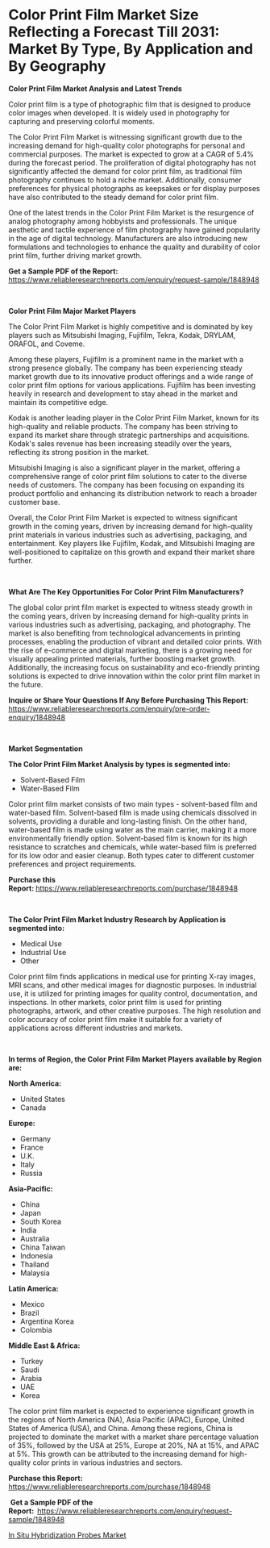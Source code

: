<p><h1>Color Print Film Market Size Reflecting a Forecast Till 2031: Market By Type, By Application and By Geography</h1></p><p><strong>Color Print Film Market Analysis and Latest Trends</strong></p>
<p><p>Color print film is a type of photographic film that is designed to produce color images when developed. It is widely used in photography for capturing and preserving colorful moments.</p><p>The Color Print Film Market is witnessing significant growth due to the increasing demand for high-quality color photographs for personal and commercial purposes. The market is expected to grow at a CAGR of 5.4% during the forecast period. The proliferation of digital photography has not significantly affected the demand for color print film, as traditional film photography continues to hold a niche market. Additionally, consumer preferences for physical photographs as keepsakes or for display purposes have also contributed to the steady demand for color print film.</p><p>One of the latest trends in the Color Print Film Market is the resurgence of analog photography among hobbyists and professionals. The unique aesthetic and tactile experience of film photography have gained popularity in the age of digital technology. Manufacturers are also introducing new formulations and technologies to enhance the quality and durability of color print film, further driving market growth.</p></p>
<p><strong>Get a Sample PDF of the Report:&nbsp;</strong> <a href="https://www.reliableresearchreports.com/enquiry/request-sample/1848948">https://www.reliableresearchreports.com/enquiry/request-sample/1848948</a></p>
<p>&nbsp;</p>
<p><strong>Color Print Film Major Market Players</strong></p>
<p><p>The Color Print Film Market is highly competitive and is dominated by key players such as Mitsubishi Imaging, Fujifilm, Tekra, Kodak, DRYLAM, ORAFOL, and Coveme. </p><p>Among these players, Fujifilm is a prominent name in the market with a strong presence globally. The company has been experiencing steady market growth due to its innovative product offerings and a wide range of color print film options for various applications. Fujifilm has been investing heavily in research and development to stay ahead in the market and maintain its competitive edge.</p><p>Kodak is another leading player in the Color Print Film Market, known for its high-quality and reliable products. The company has been striving to expand its market share through strategic partnerships and acquisitions. Kodak's sales revenue has been increasing steadily over the years, reflecting its strong position in the market.</p><p>Mitsubishi Imaging is also a significant player in the market, offering a comprehensive range of color print film solutions to cater to the diverse needs of customers. The company has been focusing on expanding its product portfolio and enhancing its distribution network to reach a broader customer base. </p><p>Overall, the Color Print Film Market is expected to witness significant growth in the coming years, driven by increasing demand for high-quality print materials in various industries such as advertising, packaging, and entertainment. Key players like Fujifilm, Kodak, and Mitsubishi Imaging are well-positioned to capitalize on this growth and expand their market share further.</p></p>
<p>&nbsp;</p>
<p><strong>What Are The Key Opportunities For Color Print Film Manufacturers?</strong></p>
<p><p>The global color print film market is expected to witness steady growth in the coming years, driven by increasing demand for high-quality prints in various industries such as advertising, packaging, and photography. The market is also benefiting from technological advancements in printing processes, enabling the production of vibrant and detailed color prints. With the rise of e-commerce and digital marketing, there is a growing need for visually appealing printed materials, further boosting market growth. Additionally, the increasing focus on sustainability and eco-friendly printing solutions is expected to drive innovation within the color print film market in the future.</p></p>
<p><strong>Inquire or Share Your Questions If Any Before Purchasing This Report:</strong> <a href="https://www.reliableresearchreports.com/enquiry/pre-order-enquiry/1848948">https://www.reliableresearchreports.com/enquiry/pre-order-enquiry/1848948</a></p>
<p>&nbsp;</p>
<p><strong>Market Segmentation</strong></p>
<p><strong>The Color Print Film Market Analysis by types is segmented into:</strong></p>
<p><ul><li>Solvent-Based Film</li><li>Water-Based Film</li></ul></p>
<p><p>Color print film market consists of two main types - solvent-based film and water-based film. Solvent-based film is made using chemicals dissolved in solvents, providing a durable and long-lasting finish. On the other hand, water-based film is made using water as the main carrier, making it a more environmentally friendly option. Solvent-based film is known for its high resistance to scratches and chemicals, while water-based film is preferred for its low odor and easier cleanup. Both types cater to different customer preferences and project requirements.</p></p>
<p><strong>Purchase this Report:&nbsp;</strong><a href="https://www.reliableresearchreports.com/purchase/1848948">https://www.reliableresearchreports.com/purchase/1848948</a></p>
<p>&nbsp;</p>
<p><strong>The Color Print Film Market Industry Research by Application is segmented into:</strong></p>
<p><ul><li>Medical Use</li><li>Industrial Use</li><li>Other</li></ul></p>
<p><p>Color print film finds applications in medical use for printing X-ray images, MRI scans, and other medical images for diagnostic purposes. In industrial use, it is utilized for printing images for quality control, documentation, and inspections. In other markets, color print film is used for printing photographs, artwork, and other creative purposes. The high resolution and color accuracy of color print film make it suitable for a variety of applications across different industries and markets.</p></p>
<p>&nbsp;</p>
<p><strong>In terms of Region, the Color Print Film Market Players available by Region are:</strong></p>
<p>
    <p> <strong> North America: </strong>
        <ul>
            <li>United States</li>
            <li>Canada</li>
        </ul>
        </p> 
    <p> <strong> Europe: </strong>
        <ul>
            <li>Germany</li>
            <li>France</li>
            <li>U.K.</li>
            <li>Italy</li>
            <li>Russia</li>
        </ul>
        </p> 
    <p> <strong> Asia-Pacific: </strong>
        <ul>
            <li>China</li>
            <li>Japan</li>
            <li>South Korea</li>
            <li>India</li>
            <li>Australia</li>
            <li>China Taiwan</li>
            <li>Indonesia</li>
            <li>Thailand</li>
            <li>Malaysia</li>
        </ul>
        </p> 
    <p> <strong> Latin America: </strong>
        <ul>
            <li>Mexico</li>
            <li>Brazil</li>
            <li>Argentina Korea</li>
            <li>Colombia</li>
        </ul>
        </p> 
    <p> <strong> Middle East & Africa: </strong>
        <ul>
            <li>Turkey</li>
            <li>Saudi</li>
            <li>Arabia</li>
            <li>UAE</li>
            <li>Korea</li>
        </ul>
    </p>
    </p>
<p><p>The color print film market is expected to experience significant growth in the regions of North America (NA), Asia Pacific (APAC), Europe, United States of America (USA), and China. Among these regions, China is projected to dominate the market with a market share percentage valuation of 35%, followed by the USA at 25%, Europe at 20%, NA at 15%, and APAC at 5%. This growth can be attributed to the increasing demand for high-quality color prints in various industries and sectors.</p></p>
<p><strong>Purchase this Report: </strong><a href="https://www.reliableresearchreports.com/purchase/1848948">https://www.reliableresearchreports.com/purchase/1848948</a></p>
<p>&nbsp;<strong>Get a Sample PDF of the Report:&nbsp;&nbsp;</strong><a href="https://www.reliableresearchreports.com/enquiry/request-sample/1848948">https://www.reliableresearchreports.com/enquiry/request-sample/1848948</a></p>
<p><strong></strong></p>
<p><p><a href="https://cedar-agate-3da.notion.site/In-Situ-Hybridization-Probes-Market-Analysis-and-Market-Size-Global-Industry-Overview-Market-Segme-169d93d2a0b64e93b2b5801f3cf437b5">In Situ Hybridization Probes Market</a></p></p>